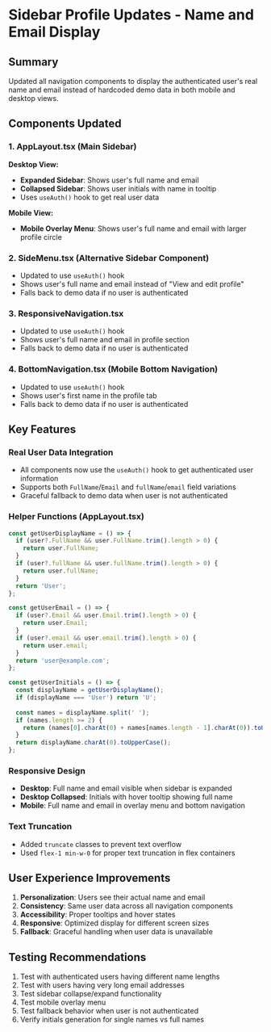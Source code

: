 # Sidebar Profile Updates - Name and Email Display

## Summary
Updated all navigation components to display the authenticated user's real name and email instead of hardcoded demo data in both mobile and desktop views.

## Components Updated

### 1. AppLayout.tsx (Main Sidebar)
**Desktop View:**
- **Expanded Sidebar**: Shows user's full name and email
- **Collapsed Sidebar**: Shows user initials with name in tooltip
- Uses `useAuth()` hook to get real user data

**Mobile View:**
- **Mobile Overlay Menu**: Shows user's full name and email with larger profile circle

### 2. SideMenu.tsx (Alternative Sidebar Component)
- Updated to use `useAuth()` hook
- Shows user's full name and email instead of "View and edit profile"
- Falls back to demo data if no user is authenticated

### 3. ResponsiveNavigation.tsx
- Updated to use `useAuth()` hook  
- Shows user's full name and email in profile section
- Falls back to demo data if no user is authenticated

### 4. BottomNavigation.tsx (Mobile Bottom Navigation)
- Updated to use `useAuth()` hook
- Shows user's first name in the profile tab
- Falls back to demo data if no user is authenticated

## Key Features

### Real User Data Integration
- All components now use the `useAuth()` hook to get authenticated user information
- Supports both `FullName`/`Email` and `fullName`/`email` field variations
- Graceful fallback to demo data when user is not authenticated

### Helper Functions (AppLayout.tsx)
```typescript
const getUserDisplayName = () => {
  if (user?.FullName && user.FullName.trim().length > 0) {
    return user.FullName;
  }
  if (user?.fullName && user.fullName.trim().length > 0) {
    return user.fullName;
  }
  return 'User';
};

const getUserEmail = () => {
  if (user?.Email && user.Email.trim().length > 0) {
    return user.Email;
  }
  if (user?.email && user.email.trim().length > 0) {
    return user.email;
  }
  return 'user@example.com';
};

const getUserInitials = () => {
  const displayName = getUserDisplayName();
  if (displayName === 'User') return 'U';
  
  const names = displayName.split(' ');
  if (names.length >= 2) {
    return (names[0].charAt(0) + names[names.length - 1].charAt(0)).toUpperCase();
  }
  return displayName.charAt(0).toUpperCase();
};
```

### Responsive Design
- **Desktop**: Full name and email visible when sidebar is expanded
- **Desktop Collapsed**: Initials with hover tooltip showing full name
- **Mobile**: Full name and email in overlay menu and bottom navigation

### Text Truncation
- Added `truncate` classes to prevent text overflow
- Used `flex-1 min-w-0` for proper text truncation in flex containers

## User Experience Improvements
1. **Personalization**: Users see their actual name and email
2. **Consistency**: Same user data across all navigation components
3. **Accessibility**: Proper tooltips and hover states
4. **Responsive**: Optimized display for different screen sizes
5. **Fallback**: Graceful handling when user data is unavailable

## Testing Recommendations
1. Test with authenticated users having different name lengths
2. Test with users having very long email addresses
3. Test sidebar collapse/expand functionality
4. Test mobile overlay menu
5. Test fallback behavior when user is not authenticated
6. Verify initials generation for single names vs full names
